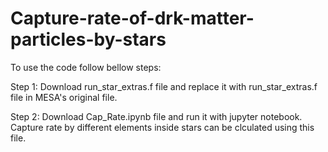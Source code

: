 # Capture-rate-of-drk-matter-particles-by-stars

To use the code follow bellow steps:

Step 1: Download run_star_extras.f file and replace it with run_star_extras.f file in MESA's original file.

Step 2: Download Cap_Rate.ipynb file and run it with jupyter notebook. Capture rate by different elements inside stars can be clculated using this file.
